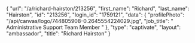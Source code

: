 {
    "url": "\/a\/richard-hairston\/213256",
    "first_name": "Richard",
    "last_name": "Hairston",
    "id": "213256",
    "login_id": "1759121",
    "data": {
        "profilePhoto": "\/api\/canvas\/logo\/744805908-0.2645554224029.jpg",
        "job_title": " Administrative Support Team Member "
    },
    "type": "captivate",
    "layout": "ambassador",
    "title": "Richard Hairston"
}